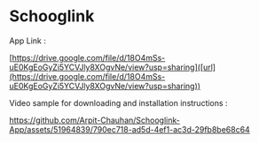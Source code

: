 # Schooglink

App Link : 

[https://drive.google.com/file/d/18O4mSs-uE0KgEoGyZi5YCVJly8XOgvNe/view?usp=sharing]([url](https://drive.google.com/file/d/18O4mSs-uE0KgEoGyZi5YCVJly8XOgvNe/view?usp=sharing))

Video sample for downloading and installation instructions : 



https://github.com/Arpit-Chauhan/Schooglink-App/assets/51964839/790ec718-ad5d-4ef1-ac3d-29fb8be68c64

